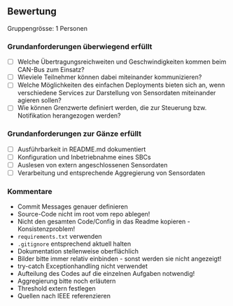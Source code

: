 ## Bewertung
Gruppengrösse: 1 Personen
### Grundanforderungen **überwiegend erfüllt**
- [ ] Welche Übertragungsreichweiten und Geschwindigkeiten kommen beim CAN-Bus zum Einsatz?
- [ ] Wieviele Teilnehmer können dabei miteinander kommunizieren?
- [ ] Welche Möglichkeiten des einfachen Deployments bieten sich an, wenn verschiedene Services zur Darstellung von Sensordaten miteinander agieren sollen?
- [ ] Wie können Grenzwerte definiert werden, die zur Steuerung bzw. Notifikation herangezogen werden?

### Grundanforderungen **zur Gänze erfüllt**
- [ ] Ausführbarkeit in README.md dokumentiert
- [ ] Konfiguration und Inbetriebnahme eines SBCs
- [ ] Auslesen von extern angeschlossenen Sensordaten
- [ ] Verarbeitung und entsprechende Aggregierung von Sensordaten

### Kommentare
* Commit Messages genauer definieren
* Source-Code nicht im root vom repo ablegen!
* Nicht den gesamten Code/Config in das Readme kopieren - Konsistenzproblem!
* `requirements.txt` verwenden
* `.gitignore` entsprechend aktuell halten
* Dokumentation stellenweise oberflächlich
* Bilder bitte immer relativ einbinden - sonst werden sie nicht angezeigt!
* try-catch Exceptionhandling nicht verwendet
* Aufteilung des Codes auf die einzelnen Aufgaben notwendig!
* Aggregierung bitte noch erläutern
* Threshold extern festlegen
* Quellen nach IEEE referenzieren

